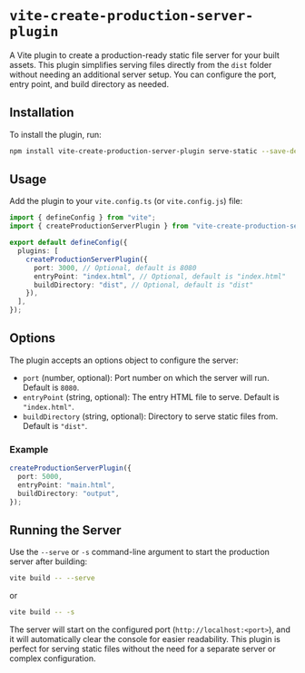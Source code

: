# `vite-create-production-server-plugin`

A Vite plugin to create a production-ready static file server for your built assets. This plugin simplifies serving files directly from the `dist` folder without needing an additional server setup. You can configure the port, entry point, and build directory as needed.

## Installation

To install the plugin, run:

```bash
npm install vite-create-production-server-plugin serve-static --save-dev
```

## Usage

Add the plugin to your `vite.config.ts` (or `vite.config.js`) file:

```typescript
import { defineConfig } from "vite";
import { createProductionServerPlugin } from "vite-create-production-server-plugin";

export default defineConfig({
  plugins: [
    createProductionServerPlugin({
      port: 3000, // Optional, default is 8080
      entryPoint: "index.html", // Optional, default is "index.html"
      buildDirectory: "dist", // Optional, default is "dist"
    }),
  ],
});
```

## Options

The plugin accepts an options object to configure the server:

- `port` (number, optional): Port number on which the server will run. Default is `8080`.
- `entryPoint` (string, optional): The entry HTML file to serve. Default is `"index.html"`.
- `buildDirectory` (string, optional): Directory to serve static files from. Default is `"dist"`.

### Example

```typescript
createProductionServerPlugin({
  port: 5000,
  entryPoint: "main.html",
  buildDirectory: "output",
});
```

## Running the Server

Use the `--serve` or `-s` command-line argument to start the production server after building:

```bash
vite build -- --serve
```

or

```bash
vite build -- -s
```

The server will start on the configured port (`http://localhost:<port>`), and it will automatically clear the console for easier readability. This plugin is perfect for serving static files without the need for a separate server or complex configuration.
